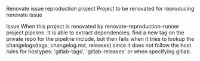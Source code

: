 Renovate issue reproduction project
Project to be renovated for reproducing renovate issue

Issue
When this project is renovated by renovate-reproduction-runner project pipeline. It is able to extract dependencies, find a new tag on the private repo for the pipeline include, but then fails when it tries to lookup the changelogs(tags, changelog.md, releases) since it does not follow the host rules for hostypes: 'gitlab-tags', 'gitlab-releases' or when specifying gitlab.
